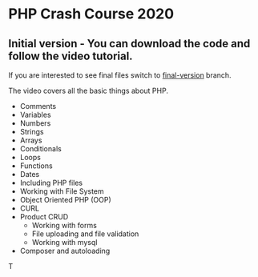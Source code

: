 # PHP Crash Course 2020

## Initial version - You can download the code and follow the video tutorial.

If you are interested to see final files switch to [final-version](https://github.com/thecodeholic/php-crash-course-2020/tree/final-version) branch. 

The video covers all the basic things about PHP. 

 - Comments
 - Variables
 - Numbers
 - Strings
 - Arrays
 - Conditionals
 - Loops
 - Functions
 - Dates
 - Including PHP files
 - Working with File System
 - Object Oriented PHP (OOP)
 - CURL
 - Product CRUD
    - Working with forms
    - File uploading and file validation
    - Working with mysql
 - Composer and autoloading

T
